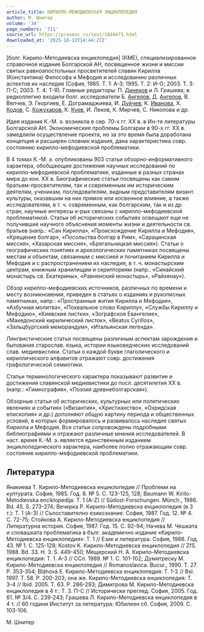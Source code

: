 ```yaml
---
article_title: КИРИЛЛО-МЕФОДИЕВСКАЯ ЭНЦИКЛОПЕДИЯ
author: М. Шнитер
volume: '34'
page_numbers: '711'
source_url: https://pravenc.ru/text/1840471.html
downloaded_at: '2025-10-13T14:44:27Z'
---
```


[болг. Кирило-Методиевска енциклопедия] (КМЕ), специализированное справочное издание Болгарской АН, посвященное жизни и миссии святых равноапостольных просветителей славян Кирилла (Константина) Философа и Мефодия и исследованию различных аспектов их наследия (София, 1985. Т. 1: А-З; 1995. Т. 2: И-О; 2003. Т. 3: П-С; 2003. Т. 4: Т-Я). Главные редакторы: П. [Динеков](https://pravenc.ru/text/Динеков.html) и Л. Грашева; в редколлегию входили болг. исследователи Б. [Ангелов](https://pravenc.ru/text/Ангелов.html), Д. [Ангелов](https://pravenc.ru/text/Ангелов.html), В. Велчев, Э. Георгиев, Е. Дограмаджиева, И. [Дуйчев](https://pravenc.ru/text/Дуйчев.html), К. [Иванова](https://pravenc.ru/text/Иванова.html), Х. [Кодов](https://pravenc.ru/text/Кодов.html), С. [Кожухаров](https://pravenc.ru/text/Кожухаров.html), К. [Куев](https://pravenc.ru/text/Куев.html), И. Леков, К. Мирчев, С. Николова и др.

Идея издания К.-М. э. возникла в сер. 70-х гг. ХХ в. в Ин-те литературы Болгарской АН. Экономические проблемы Болгарии в 90-х гг. ХХ в. замедлили осуществление проекта, но за это время была доработана концепция и расширен словник издания, дана характеристика совр. состоянию кирилло-мефодиевской проблематики.

В 4 томах К.-М. э. опубликованы 903 статьи обзорно-информативного характера, обобщающие достижения научных исследований по кирилло-мефодиевской проблематике, изданные в разных странах мира до кон. ХХ в. Биографические статьи посвящены как самим братьям-просветителям, так и современным им историческим деятелям, ученикам, последователям, видным представителям визант. культуры, оказавшим на них прямое или косвенное влияние, а также исследователям, в т. ч. современным, как болгарским, так и из др. стран, научные интересы к-рых связаны с кирилло-мефодиевской проблематикой. Статьи об исторических событиях освещают еще не получившие научного объяснения моменты жизни и деятельности св. братьев (напр.: «Сан Кирилла», «Происхождение Кирилла и Мефодия», «Крещение болгар», «Посольства болгар в Рим», «Сарацинская миссия», «Хазарская миссия», «Брегальницкая миссия»). Статьи о географических понятиях и археологических памятниках посвящены местам и объектам, связанным с миссией и почитанием Кирилла и Мефодия и с распространением их наследия, в т. ч. монастырским центрам, книжным хранилищам и скрипториям (напр.: «Синайский монастырь св. Екатерины», «Равненский монастырь», «Райхенау»).

Обзор кирилло-мефодиевских источников, различных по времени и месту возникновения, приведен в статьях о изданиях и рукописных памятниках, напр.: «Пространные жития Кирилла и Мефодия», «Азбучная молитва», «Похвальное слово Кириллу», «Службы Кириллу и Мефодию», «Киевские листки», «Зографское Евангелие», «Македонский кирилический листок», «Beatus Cyrillos», «Зальцбургский меморандум», «Итальянская легенда».

Лингвистические статьи посвящены различным аспектам зарождения и бытования старослав. языка, истории языковедческих исследований слав. медиевистики. Статьи о каждой букве глаголического и кириллического алфавитов отражают совр. достижения графологической семиотики.

Статьи терминологического характера показывают развитие и достижения славянской медиевистики до посл. десятилетия XX в. (напр.: «Гимнография», «Поэзия древнеболгарская»).

Обзорные статьи об исторических, культурных или политических явлениях и событиях («Византия», «Христианство», «Охридская епископия» и др.) дополняют общую картину периода и общественных условий, в которых формировалось и развивалось наследие святых Кирилла и Мефодия. Все статьи сопровождены подробными библиографиями и отражают различные мнения исследователей. В наст. время К.-М. э. является единственным изданием энциклопедического характера, наиболее полно отражающим совр. состояние кирилло-мефодиевской проблематики.

## Литература

Янакиева Т. Кирило-Методиевска енциклопедия // Проблеми на културата. София, 1985. Год. 8. № 5. С. 123-125, 128; Baumann W. Kirilo-Metodievska enciklopedija: T. 1 (A-Z) // Südost-Forschungen. Münch., 1986. Bd. 45. S. 273-274; Вечерка Р. Кирило-Методиевска енциклопедия (в 3 т.): Т. 1 (A-З) // Съпоставително езикознание. София, 1987. Год. 12. № 4. С. 72-75; Стойкова А. Кирило-Методиевска енциклопедия // Литературна история. София, 1987. Год. 15. С. 92-94; Начева М. Чешката и словашката проблематика в бълг. академично издание «Кирило-Методиевска енциклопедия»: Т. 1 // Език и литература. София, 1988. Год. 43. № 1. С. 125-128; Kostov K. Кирило-Методиевска енциклопедия // ZfS. 1988. Bd. 33. H. 3. S. 449-450; Мещерский Н. А. Кирило-Методиевска енциклопедия: Т. 1. А-З // ССл. 1989. № 1. С. 101-102; Думитреску М. Кирило-Методиевска енциклопедия // Romanoslavica. Bucur., 1990. T. 27. P. 353-354; Bláhová E. Кирило-Методиевска енциклопедия: Т. 1-2 // Bsl. 1997. Т. 58. P. 200-203; она же. Кирило-Методиевска енциклопедия: Т. 3-4 // Ibid. 2005. T. 63. P. 286-293; Димитрова М. Кирило-Методиевска енциклопедия в 4 т.: Т. 3. П-С // Исторически преглед. София, 2005. Год. 61. № 3/4. С. 239-243; Грашева Л. Кирило-Методиевска енциклопедия в 4 т. // 60 години Институт за литература: Юбилеен сб. София, 2009. С. 103-106.

М. Шнитер
